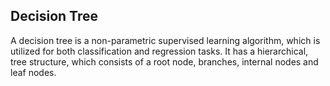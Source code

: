 ## Decision Tree

A decision tree is a non-parametric supervised learning algorithm, which is utilized for both classification and regression tasks. It has a hierarchical, tree structure, which consists of a root node, branches, internal nodes and leaf nodes.
